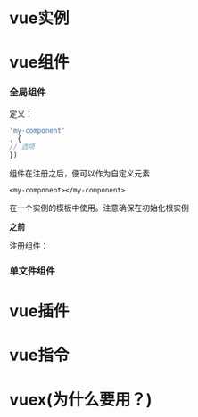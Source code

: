 # vue实例

# vue组件

### 全局组件

定义：

```js
'my-component'
, {
// 选项
})
```

组件在注册之后，便可以作为自定义元素

`<my-component></my-component>`

在一个实例的模板中使用。注意确保在初始化根实例

**之前**

注册组件：

### 单文件组件

# vue插件

# vue指令

# vuex\(为什么要用？\)



